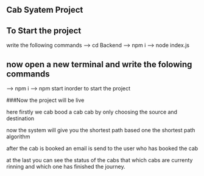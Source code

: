 ## Cab Syatem Project

## To Start the project
write the following commands
-->   cd Backend
-->   npm i
-->   node index.js

## now open a new terminal and write the folowing commands
-->   npm i
-->   npm start 
inorder to start the project

###Now the project will be live

here firstly we cab bood a cab cab by only choosing the source and destination 

now the system will give you the shortest path based one the shortest path algorithm

after the cab is booked an email is send to the user who has booked the cab

at the last you can see the status of the cabs that which cabs are currenty rinning and which one has finished the journey.



